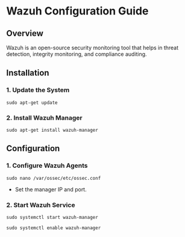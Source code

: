 <h1>Wazuh Configuration Guide</h1>
<h2>Overview</h2>
<p>Wazuh is an open-source security monitoring tool that helps in threat detection, integrity monitoring, and compliance auditing.</p>
<h2>Installation</h2>

<h3>1. Update the System</h3>
<pre><code>sudo apt-get update</code></pre>

<h3>2. Install Wazuh Manager</h3>
<pre><code>sudo apt-get install wazuh-manager</code></pre>

<h2>Configuration</h2>
<h3>1. Configure Wazuh Agents</h3>
<pre><code>sudo nano /var/ossec/etc/ossec.conf</code></pre>
<ul>
    <li>Set the manager IP and port.</li>
</ul>

<h3>2. Start Wazuh Service</h3>
<pre><code>sudo systemctl start wazuh-manager</code></pre>
<pre><code>sudo systemctl enable wazuh-manager</code></pre>
